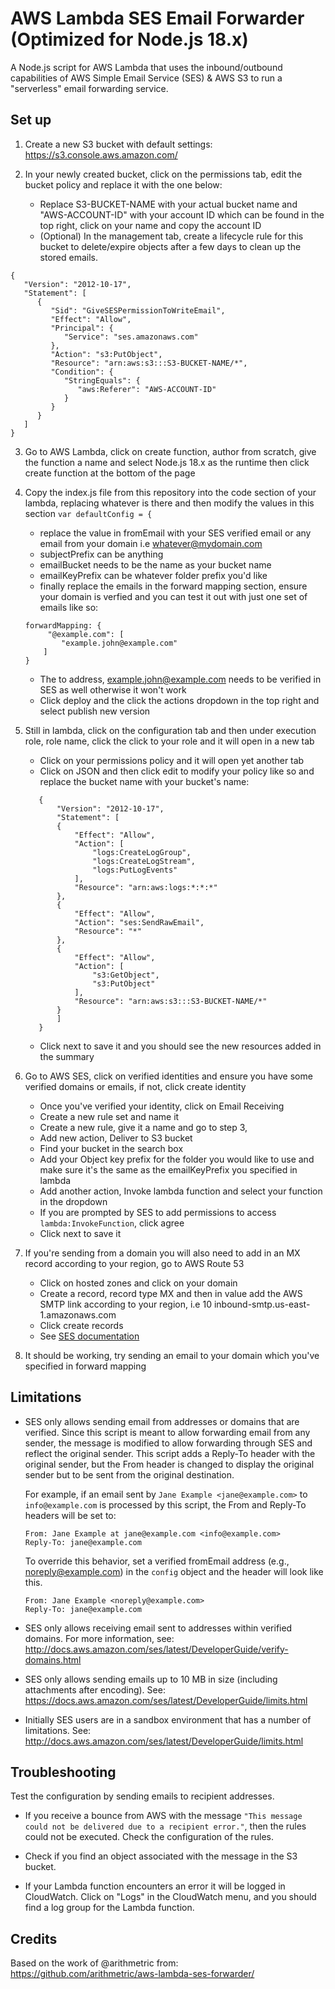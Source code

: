# AWS Lambda SES Email Forwarder (Optimized for Node.js 18.x)

A Node.js script for AWS Lambda that uses the inbound/outbound capabilities of
AWS Simple Email Service (SES) & AWS S3 to run a "serverless" email forwarding service.

## Set up

1. Create a new S3 bucket with default settings: https://s3.console.aws.amazon.com/

2. In your newly created bucket, click on the permissions tab, edit the bucket policy and replace it with the one below:
    - Replace S3-BUCKET-NAME with your actual bucket name and "AWS-ACCOUNT-ID" with your account ID which can be found in the top right, click on your name and copy the account ID
    - (Optional) In the management tab, create a lifecycle rule for this bucket to delete/expire objects after a few days to clean up the stored emails.
 ```
 {
    "Version": "2012-10-17",
    "Statement": [
       {
          "Sid": "GiveSESPermissionToWriteEmail",
          "Effect": "Allow",
          "Principal": {
             "Service": "ses.amazonaws.com"
          },
          "Action": "s3:PutObject",
          "Resource": "arn:aws:s3:::S3-BUCKET-NAME/*",
          "Condition": {
             "StringEquals": {
                "aws:Referer": "AWS-ACCOUNT-ID"
             }
          }
       }
    ]
 }
 ```

3. Go to AWS Lambda, click on create function, author from scratch, give the function a name and select Node.js 18.x as the runtime then click create function at the bottom of the page

4. Copy the index.js file from this repository into the code section of your lambda, replacing whatever is there and then modify the values in this section `var defaultConfig = {`
    - replace the value in fromEmail with your SES verified email or any email from your domain i.e whatever@mydomain.com
    - subjectPrefix can be anything
    - emailBucket needs to be the name as your bucket name
    - emailKeyPrefix can be whatever folder prefix you'd like
    - finally replace the emails in the forward mapping section, ensure your domain is verfied and you can test it out with just one set of emails like so: 
    ```
    forwardMapping: {
         "@example.com": [
            "example.john@example.com"
        ]
    }
    ```
    - The to address, example.john@example.com needs to be verified in SES as well otherwise it won't work
    - Click deploy and the click the actions dropdown in the top right and select publish new version

5. Still in lambda, click on the configuration tab and then under execution role, role name, click the click to your role and it will open in a new tab
    - Click on your permissions policy and it will open yet another tab
    - Click on JSON and then click edit to modify your policy like so and replace the bucket name with your bucket's name:
     ```
        {
            "Version": "2012-10-17",
            "Statement": [
            {
                "Effect": "Allow",
                "Action": [
                    "logs:CreateLogGroup",
                    "logs:CreateLogStream",
                    "logs:PutLogEvents"
                ],
                "Resource": "arn:aws:logs:*:*:*"
            },
            {
                "Effect": "Allow",
                "Action": "ses:SendRawEmail",
                "Resource": "*"
            },
            {
                "Effect": "Allow",
                "Action": [
                    "s3:GetObject",
                    "s3:PutObject"
                ],
                "Resource": "arn:aws:s3:::S3-BUCKET-NAME/*"
            }
            ]
        }
    ```
    - Click next to save it and you should see the new resources added in the summary

6. Go to AWS SES, click on verified identities and ensure you have some verified domains or emails, if not, click create identity
    - Once you've verified your identity, click on Email Receiving
    - Create a new rule set and name it
    - Create a new rule, give it a name and go to step 3, 
    - Add new action, Deliver to S3 bucket
    - Find your bucket in the search box
    - Add your Object key prefix for the folder you would like to use and make sure it's the same as the emailKeyPrefix you specified in lambda
    - Add another action, Invoke lambda function and select your function in the dropdown
    - If you are prompted by SES to add permissions to access `lambda:InvokeFunction`, click agree
    - Click next to save it

7. If you're sending from a domain you will also need to add in an MX record according to your region, go to AWS Route 53
    - Click on hosted zones and click on your domain
    - Create a record, record type MX and then in value add the AWS SMTP link according to your region, i.e 10 inbound-smtp.us-east-1.amazonaws.com
    - Click create records
    - See [SES documentation](http://docs.aws.amazon.com/ses/latest/DeveloperGuide/regions.html#region-endpoints)

8. It should be working, try sending an email to your domain which you've specified in forward mapping

## Limitations

- SES only allows sending email from addresses or domains that are verified.
Since this script is meant to allow forwarding email from any sender, the
message is modified to allow forwarding through SES and reflect the original
sender. This script adds a Reply-To header with the original sender, but the
From header is changed to display the original sender but to be sent from the
original destination.

  For example, if an email sent by `Jane Example <jane@example.com>` to
  `info@example.com` is processed by this script, the From and Reply-To headers
  will be set to:

  ```
  From: Jane Example at jane@example.com <info@example.com>
  Reply-To: jane@example.com
  ```

  To override this behavior, set a verified fromEmail address
  (e.g., noreply@example.com) in the `config` object and the header will look
  like this.

  ```
  From: Jane Example <noreply@example.com>
  Reply-To: jane@example.com
  ```

- SES only allows receiving email sent to addresses within verified domains. For
more information, see:
http://docs.aws.amazon.com/ses/latest/DeveloperGuide/verify-domains.html

- SES only allows sending emails up to 10 MB in size (including attachments
after encoding). See:
https://docs.aws.amazon.com/ses/latest/DeveloperGuide/limits.html

- Initially SES users are in a sandbox environment that has a number of
limitations. See:
http://docs.aws.amazon.com/ses/latest/DeveloperGuide/limits.html

## Troubleshooting

Test the configuration by sending emails to recipient addresses.

- If you receive a bounce from AWS with the message `"This message could not be
delivered due to a recipient error."`, then the rules could not be executed.
Check the configuration of the rules.

- Check if you find an object associated with the message in the S3 bucket.

- If your Lambda function encounters an error it will be logged
in CloudWatch. Click on "Logs" in the CloudWatch menu, and you should find a log
group for the Lambda function.

## Credits

Based on the work of @arithmetric from:
https://github.com/arithmetric/aws-lambda-ses-forwarder/
